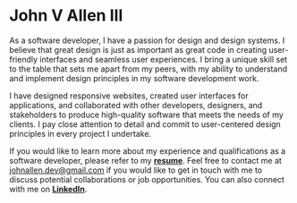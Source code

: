 # John V Allen III

As a software developer, I have a passion for design and design systems. I believe that great design is just as important as great code in creating user-friendly interfaces and seamless user experiences. I bring a unique skill set to the table that sets me apart from my peers, with my ability to understand and implement design principles in my software development work.

I have designed responsive websites, created user interfaces for applications, and collaborated with other developers, designers, and stakeholders to produce high-quality software that meets the needs of my clients. I pay close attention to detail and commit to user-centered design principles in every project I undertake.

If you would like to learn more about my experience and qualifications as a software developer, please refer to my <a href="https://raw.githubusercontent.com/JxhnAllen/JxhnAllen.github.io/88e9bf3ec8d3927ce2910309b15ba0890c1f2b41/Allen-John-V-resume-2023.pdf" download>**resume**</a>. Feel free to contact me at johnallen.dev@gmail.com if you would like to get in touch with me to discuss potential collaborations or job opportunities. You can also connect with me on [**LinkedIn**](https://www.linkedin.com/in/johnvalleniii/).